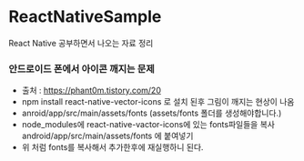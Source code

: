 # ReactNativeSample
React Native 공부하면서 나오는 자료 정리

### 안드로이드 폰에서 아이콘 깨지는 문제

- 출처 : https://phant0m.tistory.com/20
- npm install react-native-vector-icons 로 설치 된후 그림이 깨지는 현상이 나옴
- anroid/app/src/main/assets/fonts (assets/fonts 폴더를 생성해야합니다.)
- node_modules에 react-native-vactor-icons에 있는 fonts파일들을 복사 android/app/src/main/assets/fonts 에 붙여넣기
- 위 처럼 fonts를 복사해서 추가한후에 재실행하니 된다.
